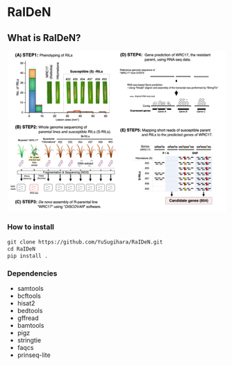 # RaIDeN

## What is RaIDeN?
<img src="https://github.com/YuSugihara/RaIDeN/blob/master/images/Fig.S1.png" width=800>

### How to install
```
git clone https://github.com/YuSugihara/RaIDeN.git
cd RaIDeN
pip install .
```

### Dependencies
- samtools
- bcftools
- hisat2
- bedtools
- gffread
- bamtools
- pigz
- stringtie
- faqcs
- prinseq-lite
